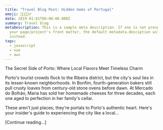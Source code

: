 ```yaml
---
title: "Travel Blog Post: Hidden Gems of Portugal"
emoji: 🥖🏺🎨🚶‍♂️
date: 2019-01-01T00:00:00.000Z
summary: Travel blog
metaDescription: This is a sample meta description. If one is not present in
  your page/project's front matter, the default metadata.desciption will be used
  instead.
tags:
  - javascript
  - vue
  - aws
---
```

The Secret Side of Porto: Where Local Flavors Meet Timeless Charm

Porto's tourist crowds flock to the Ribeira district, but the city's soul lies in its lesser-known neighborhoods. In Bonfim, fourth-generation bakers still pull crusty loaves from century-old stone ovens before dawn. At Mercado do Bolhão, Maria has sold her homemade cheeses for three decades, each one aged to perfection in her family's cellar.

These aren't just places; they're portals to Porto's authentic heart. Here's your insider's guide to experiencing the city like a local...

\[Continue reading...]